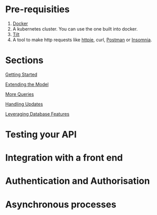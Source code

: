
# Pre-requisities

1. [Docker](https://docs.docker.com/get-docker/)
2. A kubernetes cluster. You can use the one built into docker.
3. [Tilt](https://docs.tilt.dev/install.html)
4. A tool to make http requests like [httpie](https://httpie.io/), curl, [Postman](https://www.postman.com/downloads/) or [Insomnia](https://insomnia.rest/).

# Sections

[Getting Started](sections/010_getting_started.md)

[Extending the Model](sections/020_modifying_schema.md)

[More Queries](sections/030_more_queries.md)

[Handling Updates](sections/040_handling_updates.md)

[Leveraging Database Features](sections/050_leverage_database.md)

# Testing your API

# Integration with a front end

# Authentication and Authorisation

# Asynchronous processes
